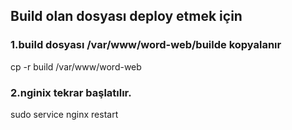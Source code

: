 ## Build olan dosyası deploy etmek için
### 1.build dosyası /var/www/word-web/builde kopyalanır
cp -r build /var/www/word-web

### 2.nginix tekrar başlatılır.
sudo service nginx restart
